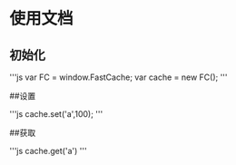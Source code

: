 # 使用文档

## 初始化

'''js
var FC = window.FastCache;
var cache = new FC();
'''

##设置

'''js
cache.set('a',100);
'''

##获取

'''js
cache.get('a')
'''